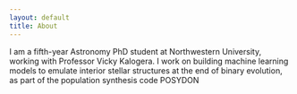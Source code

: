 ```yaml
---
layout: default
title: About
---
```


I am a fifth-year Astronomy PhD student at Northwestern University, working with Professor Vicky Kalogera. I work on building machine learning models to emulate interior stellar structures at the end of binary evolution, as part of the population synthesis code POSYDON

